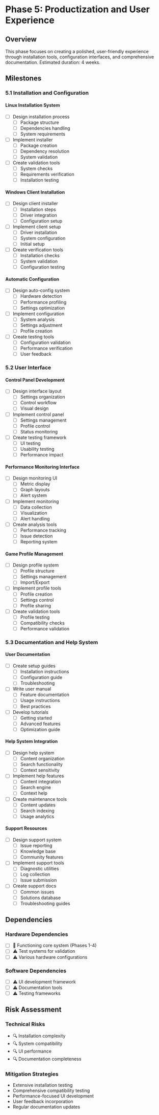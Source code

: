# Phase 5: Productization and User Experience

## Overview
This phase focuses on creating a polished, user-friendly experience through installation tools, configuration interfaces, and comprehensive documentation. Estimated duration: 4 weeks.

## Milestones

### 5.1 Installation and Configuration

#### Linux Installation System
- [ ] Design installation process
  - [ ] Package structure
  - [ ] Dependencies handling
  - [ ] System requirements
- [ ] Implement installer
  - [ ] Package creation
  - [ ] Dependency resolution
  - [ ] System validation
- [ ] Create validation tools
  - [ ] System checks
  - [ ] Requirements verification
  - [ ] Installation testing

#### Windows Client Installation
- [ ] Design client installer
  - [ ] Installation steps
  - [ ] Driver integration
  - [ ] Configuration setup
- [ ] Implement client setup
  - [ ] Driver installation
  - [ ] System configuration
  - [ ] Initial setup
- [ ] Create verification tools
  - [ ] Installation checks
  - [ ] System validation
  - [ ] Configuration testing

#### Automatic Configuration
- [ ] Design auto-config system
  - [ ] Hardware detection
  - [ ] Performance profiling
  - [ ] Settings optimization
- [ ] Implement configuration
  - [ ] System analysis
  - [ ] Settings adjustment
  - [ ] Profile creation
- [ ] Create testing tools
  - [ ] Configuration validation
  - [ ] Performance verification
  - [ ] User feedback

### 5.2 User Interface

#### Control Panel Development
- [ ] Design interface layout
  - [ ] Settings organization
  - [ ] Control workflow
  - [ ] Visual design
- [ ] Implement control panel
  - [ ] Settings management
  - [ ] Profile control
  - [ ] Status monitoring
- [ ] Create testing framework
  - [ ] UI testing
  - [ ] Usability testing
  - [ ] Performance impact

#### Performance Monitoring Interface
- [ ] Design monitoring UI
  - [ ] Metric display
  - [ ] Graph layouts
  - [ ] Alert system
- [ ] Implement monitoring
  - [ ] Data collection
  - [ ] Visualization
  - [ ] Alert handling
- [ ] Create analysis tools
  - [ ] Performance tracking
  - [ ] Issue detection
  - [ ] Reporting system

#### Game Profile Management
- [ ] Design profile system
  - [ ] Profile structure
  - [ ] Settings management
  - [ ] Import/Export
- [ ] Implement profile tools
  - [ ] Profile creation
  - [ ] Settings control
  - [ ] Profile sharing
- [ ] Create validation tools
  - [ ] Profile testing
  - [ ] Compatibility checks
  - [ ] Performance validation

### 5.3 Documentation and Help System

#### User Documentation
- [ ] Create setup guides
  - [ ] Installation instructions
  - [ ] Configuration guide
  - [ ] Troubleshooting
- [ ] Write user manual
  - [ ] Feature documentation
  - [ ] Usage instructions
  - [ ] Best practices
- [ ] Develop tutorials
  - [ ] Getting started
  - [ ] Advanced features
  - [ ] Optimization guide

#### Help System Integration
- [ ] Design help system
  - [ ] Content organization
  - [ ] Search functionality
  - [ ] Context sensitivity
- [ ] Implement help features
  - [ ] Content integration
  - [ ] Search engine
  - [ ] Context help
- [ ] Create maintenance tools
  - [ ] Content updates
  - [ ] Search indexing
  - [ ] Usage analytics

#### Support Resources
- [ ] Design support system
  - [ ] Issue reporting
  - [ ] Knowledge base
  - [ ] Community features
- [ ] Implement support tools
  - [ ] Diagnostic utilities
  - [ ] Log collection
  - [ ] Issue submission
- [ ] Create support docs
  - [ ] Common issues
  - [ ] Solutions database
  - [ ] Troubleshooting guides

## Dependencies

### Hardware Dependencies
- [ ] 🔄 Functioning core system (Phases 1-4)
- [ ] ⚠️ Test systems for validation
- [ ] ⚠️ Various hardware configurations

### Software Dependencies
- [ ] ⚠️ UI development framework
- [ ] ⚠️ Documentation tools
- [ ] ⚠️ Testing frameworks

## Risk Assessment

### Technical Risks
- 🔍 Installation complexity
- 🔍 System compatibility
- 🔍 UI performance
- 🔍 Documentation completeness

### Mitigation Strategies
- Extensive installation testing
- Comprehensive compatibility testing
- Performance-focused UI development
- User feedback incorporation
- Regular documentation updates
